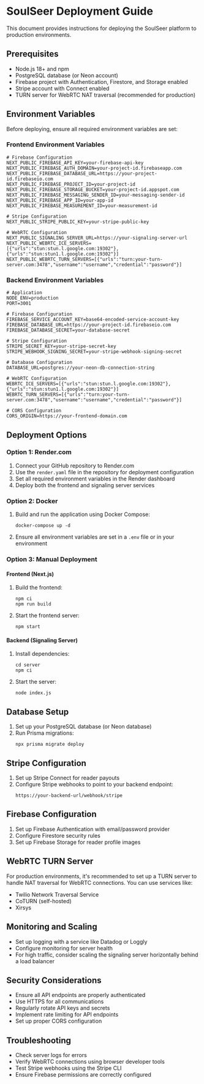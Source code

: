 # SoulSeer Deployment Guide

This document provides instructions for deploying the SoulSeer platform to production environments.

## Prerequisites

- Node.js 18+ and npm
- PostgreSQL database (or Neon account)
- Firebase project with Authentication, Firestore, and Storage enabled
- Stripe account with Connect enabled
- TURN server for WebRTC NAT traversal (recommended for production)

## Environment Variables

Before deploying, ensure all required environment variables are set:

### Frontend Environment Variables

```
# Firebase Configuration
NEXT_PUBLIC_FIREBASE_API_KEY=your-firebase-api-key
NEXT_PUBLIC_FIREBASE_AUTH_DOMAIN=your-project-id.firebaseapp.com
NEXT_PUBLIC_FIREBASE_DATABASE_URL=https://your-project-id.firebaseio.com
NEXT_PUBLIC_FIREBASE_PROJECT_ID=your-project-id
NEXT_PUBLIC_FIREBASE_STORAGE_BUCKET=your-project-id.appspot.com
NEXT_PUBLIC_FIREBASE_MESSAGING_SENDER_ID=your-messaging-sender-id
NEXT_PUBLIC_FIREBASE_APP_ID=your-app-id
NEXT_PUBLIC_FIREBASE_MEASUREMENT_ID=your-measurement-id

# Stripe Configuration
NEXT_PUBLIC_STRIPE_PUBLIC_KEY=your-stripe-public-key

# WebRTC Configuration
NEXT_PUBLIC_SIGNALING_SERVER_URL=https://your-signaling-server-url
NEXT_PUBLIC_WEBRTC_ICE_SERVERS=[{"urls":"stun:stun.l.google.com:19302"},{"urls":"stun:stun1.l.google.com:19302"}]
NEXT_PUBLIC_WEBRTC_TURN_SERVERS=[{"urls":"turn:your-turn-server.com:3478","username":"username","credential":"password"}]
```

### Backend Environment Variables

```
# Application
NODE_ENV=production
PORT=3001

# Firebase Configuration
FIREBASE_SERVICE_ACCOUNT_KEY=base64-encoded-service-account-key
FIREBASE_DATABASE_URL=https://your-project-id.firebaseio.com
FIREBASE_DATABASE_SECRET=your-database-secret

# Stripe Configuration
STRIPE_SECRET_KEY=your-stripe-secret-key
STRIPE_WEBHOOK_SIGNING_SECRET=your-stripe-webhook-signing-secret

# Database Configuration
DATABASE_URL=postgres://your-neon-db-connection-string

# WebRTC Configuration
WEBRTC_ICE_SERVERS=[{"urls":"stun:stun.l.google.com:19302"},{"urls":"stun:stun1.l.google.com:19302"}]
WEBRTC_TURN_SERVERS=[{"urls":"turn:your-turn-server.com:3478","username":"username","credential":"password"}]

# CORS Configuration
CORS_ORIGIN=https://your-frontend-domain.com
```

## Deployment Options

### Option 1: Render.com

1. Connect your GitHub repository to Render.com
2. Use the `render.yaml` file in the repository for deployment configuration
3. Set all required environment variables in the Render dashboard
4. Deploy both the frontend and signaling server services

### Option 2: Docker

1. Build and run the application using Docker Compose:
   ```
   docker-compose up -d
   ```

2. Ensure all environment variables are set in a `.env` file or in your environment

### Option 3: Manual Deployment

#### Frontend (Next.js)

1. Build the frontend:
   ```
   npm ci
   npm run build
   ```

2. Start the frontend server:
   ```
   npm start
   ```

#### Backend (Signaling Server)

1. Install dependencies:
   ```
   cd server
   npm ci
   ```

2. Start the server:
   ```
   node index.js
   ```

## Database Setup

1. Set up your PostgreSQL database (or Neon database)
2. Run Prisma migrations:
   ```
   npx prisma migrate deploy
   ```

## Stripe Configuration

1. Set up Stripe Connect for reader payouts
2. Configure Stripe webhooks to point to your backend endpoint:
   ```
   https://your-backend-url/webhook/stripe
   ```

## Firebase Configuration

1. Set up Firebase Authentication with email/password provider
2. Configure Firestore security rules
3. Set up Firebase Storage for reader profile images

## WebRTC TURN Server

For production environments, it's recommended to set up a TURN server to handle NAT traversal for WebRTC connections. You can use services like:

- Twilio Network Traversal Service
- CoTURN (self-hosted)
- Xirsys

## Monitoring and Scaling

- Set up logging with a service like Datadog or Loggly
- Configure monitoring for server health
- For high traffic, consider scaling the signaling server horizontally behind a load balancer

## Security Considerations

- Ensure all API endpoints are properly authenticated
- Use HTTPS for all communications
- Regularly rotate API keys and secrets
- Implement rate limiting for API endpoints
- Set up proper CORS configuration

## Troubleshooting

- Check server logs for errors
- Verify WebRTC connections using browser developer tools
- Test Stripe webhooks using the Stripe CLI
- Ensure Firebase permissions are correctly configured